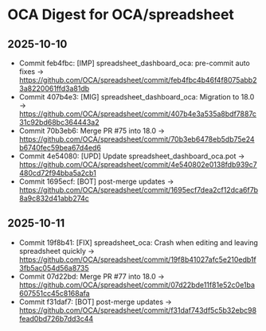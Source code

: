 # OCA Digest for OCA/spreadsheet

## 2025-10-10

- Commit feb4fbc: [IMP] spreadsheet_dashboard_oca: pre-commit auto fixes → https://github.com/OCA/spreadsheet/commit/feb4fbc4b46f4f8075abb23a8220061ffd3a81db
- Commit 407b4e3: [MIG] spreadsheet_dashboard_oca: Migration to 18.0 → https://github.com/OCA/spreadsheet/commit/407b4e3a535a8bdf7887c31c92bd68bc364443a2
- Commit 70b3eb6: Merge PR #75 into 18.0 → https://github.com/OCA/spreadsheet/commit/70b3eb6478eb5db75e24b6740fec59bea67d4ed6
- Commit 4e54080: [UPD] Update spreadsheet_dashboard_oca.pot → https://github.com/OCA/spreadsheet/commit/4e540802e0138fdb939c7480cd72f94bba5a2cb1
- Commit 1695ecf: [BOT] post-merge updates → https://github.com/OCA/spreadsheet/commit/1695ecf7dea2cf12dca6f7b8a9c832d41abb274c

## 2025-10-11

- Commit 19f8b41: [FIX] spreadsheet_oca: Crash when editing and leaving spreadsheet quickly → https://github.com/OCA/spreadsheet/commit/19f8b41027afc5e210edb1f3fb5ac054d56a8735
- Commit 07d22bd: Merge PR #77 into 18.0 → https://github.com/OCA/spreadsheet/commit/07d22bde11f81e52c0e1ba607551cc45c8168afa
- Commit f31daf7: [BOT] post-merge updates → https://github.com/OCA/spreadsheet/commit/f31daf743df5c5b32ebc98fead0bd726b7dd3c44

